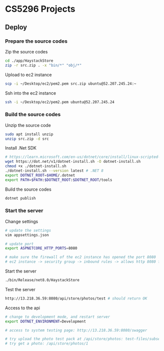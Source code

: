 # CS5296 Projects

## Deploy

### Prepare the source codes

Zip the source codes

```sh
cd ./app/HaystackStore
zip -r src.zip . -x "bin/*" "obj/*"
```

Upload to ec2 instance

```sh
scp -i ~/Desktop/ec2/pem2.pem src.zip ubuntu@52.207.245.24:~
```

Ssh into the ec2 instance

```sh
ssh -i ~/Desktop/ec2/pem2.pem ubuntu@52.207.245.24
```

### Build the source codes

Unzip the source code

```sh
sudo apt install unzip
unzip src.zip -d src
```

Install .Net SDK

```sh
# https://learn.microsoft.com/en-us/dotnet/core/install/linux-scripted-manual#scripted-install
wget https://dot.net/v1/dotnet-install.sh -O dotnet-install.sh
chmod +x ./dotnet-install.sh
./dotnet-install.sh --version latest # .NET 8
export DOTNET_ROOT=$HOME/.dotnet
export PATH=$PATH:$DOTNET_ROOT:$DOTNET_ROOT/tools
```

Build the source codes

```sh
dotnet publish
```

### Start the server

Change settings

```sh
# update the settings
vim appsettings.json

# update port
export ASPNETCORE_HTTP_PORTS=8080

# make sure the firewall of the ec2 instance has opened the port 8080
# ec2 instance -> security group -> inbound rules -> allows http 8080 from anywhere IPV4
```

Start the server

```sh
./bin/Release/net8.0/HaystackStore
```

Test the server

```sh
http://13.218.36.59:8080/api/store/photos/test # should return OK
```

Access to the api

```sh
# change to development mode, and restart server
export DOTNET_ENVIRONMENT=Development

# access to system testing page: http://13.218.36.59:8080/swagger

# try upload the photo test pack at /api/store/photos: test-files/subset_faces.zip
# try get a photo: /api/store/photos/1
```
